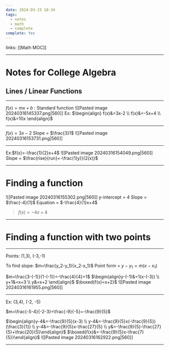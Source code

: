 ```yaml
---
date: 2024-03-15 18:34
tags:
  - notes
  - math
  - complete
complete: Yes
---
```

links: [[Math MOC]]

---
# Notes for College Algebra

## Lines / Linear Functions
---
$f(x)=mx+b$ : Standard function
![[Pasted image 20240316145337.png|560]]
Ex: 
$\begin{align} f(x)&=3x-2 \\ f(x)&=-5x+4 \\ f(x)&=10x \end{align}$

---
$f(x)=3x-2$
Slope = $\frac{3}1$
![[Pasted image 20240316153731.png|560]]

---
Ex:$f(x)=-\frac{1}{2}x+4$
![[Pasted image 20240316154049.png|560]]
Slope = $\frac{rise}{run}=-\frac{1(y)}{2(x)}$

---
# Finding a function
![[Pasted image 20240316155302.png|560]]
y-intercept = 4
Slope = $\frac{-4}{1}$
Equation = $-\frac{4}{1}x+4$
>$f(x)=-4x+4$
---
# Finding a function with two points
---
Points: (1,3), (-3,-1)

To find slope: $m=\frac{y_2-y_1}{x_2-x_1}$
Point form = $y-y_1=m(x-x_1)$

$m=\frac{3-(-1)}{1-(-1)}=-\frac{4}{4}=1$
$\begin{align}y-(-1)&=1(x-(-3)) \\ y+1&=x+3 \\ y&=x+2 \end{align}$
$\boxed{f(x)=x+2}$
![[Pasted image 20240316161955.png|560]]

---
Ex: (3,4), (-2, -5)

$m=\frac{-5-4}{-2-3}=\frac{-9}{-5}=-\frac{9}{5}$

$\begin{align}y-4&=-\frac{9}{5}(x-3) \\ y-4&=-\frac{9}{5}x(-\frac{9}{5})(\frac{3}{1}) \\ y-4&=-\frac{9}{5}x-\frac{27}{5} \\ y&=-\frac{9}{5}-\frac{27}{5}+\frac{20}{5}\end{align}$
$\boxed{f(x)&=-\frac{9}{5}x-\frac{7}{5}}\end{align}$
![[Pasted image 20240316162922.png|560]]

---
